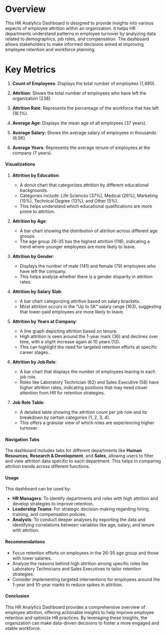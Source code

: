 # Overview
This HR Analytics Dashboard is designed to provide insights into various aspects of employee attrition within an organization. It helps HR departments understand patterns in employee turnover by analyzing data related to demographics, job roles, and compensation. The dashboard allows stakeholders to make informed decisions aimed at improving employee retention and workforce planning.
# Key Metrics
1. **Count of Employees**: Displays the total number of employees (1,480).
2. **Attrition**: Shows the total number of employees who have left the organization (238).
3. **Attrition Rate**: Represents the percentage of the workforce that has left (16.1%). 

4. **Average Age**: Displays the mean age of all employees (37 years).
5. **Average Salary**: Shows the average salary of employees in thousands (6.5K).
6. **Average Years**: Represents the average tenure of employees at the company (7 years).

#### Visualizations
1. **Attrition by Education**:
   - A donut chart that categorizes attrition by different educational backgrounds.
   - Categories include: Life Sciences (37%), Medical (26%), Marketing (15%), Technical Degree (13%), and Other (5%).
   - This helps understand which educational qualifications are more prone to attrition.

2. **Attrition by Age**:
   - A bar chart showing the distribution of attrition across different age groups.
   - The age group 26-35 has the highest attrition (116), indicating a trend where younger employees are more likely to leave.

3. **Attrition by Gender**:
   - Displays the number of male (141) and female (79) employees who have left the company.
   - This helps analyze whether there is a gender disparity in attrition rates.

4. **Attrition by Salary Slab**:
   - A bar chart categorizing attrition based on salary brackets.
   - Most attrition occurs in the "Up to 5K" salary range (163), suggesting that lower-paid employees are more likely to leave.

5. **Attrition by Years at Company**:
   - A line graph depicting attrition based on tenure.
   - High attrition is seen around the 1-year mark (36) and declines over time, with a slight increase again at 10 years (13).
   - This can highlight the need for targeted retention efforts at specific career stages.

6. **Attrition by Job Role**:
   - A bar chart that displays the number of employees leaving in each job role.
   - Roles like Laboratory Technician (62) and Sales Executive (58) have higher attrition rates, indicating positions that may need closer attention from HR for retention strategies.

7. **Job Role Table**:
   - A detailed table showing the attrition count per job role and its breakdown by certain categories (1, 2, 3, 4).
   - This offers a granular view of which roles are experiencing higher turnover.

#### Navigation Tabs
The dashboard includes tabs for different departments like **Human Resources**, **Research & Development**, and **Sales**, allowing users to filter and view attrition data specific to each department. This helps in comparing attrition trends across different functions.

#### Usage
This dashboard can be used by:
- **HR Managers**: To identify departments and roles with high attrition and develop strategies to improve retention.
- **Leadership Teams**: For strategic decision-making regarding hiring, training, and compensation policies.
- **Analysts**: To conduct deeper analyses by exporting the data and identifying correlations between variables like age, salary, and tenure with attrition.

#### Recommendations
- Focus retention efforts on employees in the 26-35 age group and those with lower salaries.
- Analyze the reasons behind high attrition among specific roles like Laboratory Technicians and Sales Executives to tailor retention strategies.
- Consider implementing targeted interventions for employees around the 1-year and 10-year marks to reduce spikes in attrition.

#### Conclusion
This HR Analytics Dashboard provides a comprehensive overview of employee attrition, offering actionable insights to help improve employee retention and optimize HR practices. By leveraging these insights, the organization can make data-driven decisions to foster a more engaged and stable workforce.
